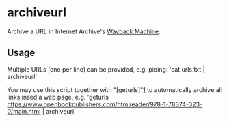 # archiveurl
Archive a URL in Internet Archive's [Wayback Machine](https://archive.org/web/).

## Usage
Multiple URLs (one per line) can be provided,
e.g. piping: 'cat urls.txt | archiveurl'

You may use this script together with "[geturls]"[1] to automatically archive all links insed a web page,
e.g. 'geturls https://www.openbookpublishers.com/htmlreader/978-1-78374-323-0/main.html | archiveurl'

[1]: https://github.com/OpenBookPublishers/geturls
